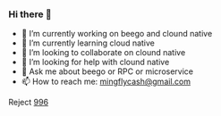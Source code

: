 ### Hi there 👋

- 🔭 I’m currently working on beego and clound native
- 🌱 I’m currently learning cloud native
- 👯 I’m looking to collaborate on clound native
- 🤔 I’m looking for help with clound native
- 💬 Ask me about beego or RPC or microservice
- 📫 How to reach me: mingflycash@gmail.com

Reject [996](https://996.icu/#/en_US)

<!--
**flycash/flycash** is a ✨ _special_ ✨ repository because its `README.md` (this file) appears on your GitHub profile.

Here are some ideas to get you started:


-->

